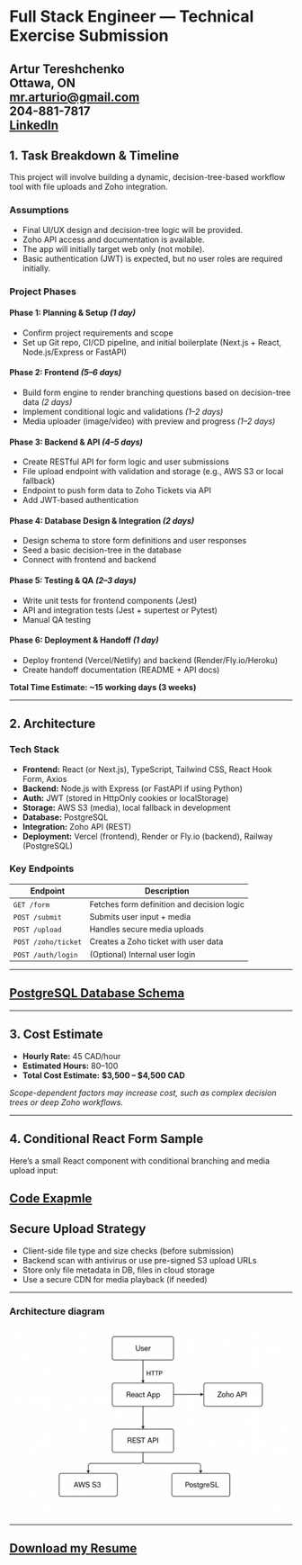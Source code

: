 # Full Stack Engineer — Technical Exercise Submission 
**Artur Tereshchenko**  
Ottawa, ON  
mr.arturio@gmail.com  
204-881-7817  
[LinkedIn](https://www.linkedin.com/in/arturtereshchenko/)
---
## 1. Task Breakdown & Timeline

This project will involve building a dynamic, decision-tree-based workflow tool with file uploads and Zoho integration.

### Assumptions
- Final UI/UX design and decision-tree logic will be provided.
- Zoho API access and documentation is available.
- The app will initially target web only (not mobile).
- Basic authentication (JWT) is expected, but no user roles are required initially.

### Project Phases

#### **Phase 1: Planning & Setup** *(1 day)*
- Confirm project requirements and scope
- Set up Git repo, CI/CD pipeline, and initial boilerplate (Next.js + React, Node.js/Express or FastAPI)

#### **Phase 2: Frontend** *(5–6 days)*
- Build form engine to render branching questions based on decision-tree data *(2 days)*
- Implement conditional logic and validations *(1–2 days)*
- Media uploader (image/video) with preview and progress *(1–2 days)*

#### **Phase 3: Backend & API** *(4–5 days)*
- Create RESTful API for form logic and user submissions
- File upload endpoint with validation and storage (e.g., AWS S3 or local fallback)
- Endpoint to push form data to Zoho Tickets via API
- Add JWT-based authentication

#### **Phase 4: Database Design & Integration** *(2 days)*
- Design schema to store form definitions and user responses
- Seed a basic decision-tree in the database
- Connect with frontend and backend

#### **Phase 5: Testing & QA** *(2–3 days)*
- Write unit tests for frontend components (Jest)
- API and integration tests (Jest + supertest or Pytest)
- Manual QA testing

#### **Phase 6: Deployment & Handoff** *(1 day)*
- Deploy frontend (Vercel/Netlify) and backend (Render/Fly.io/Heroku)
- Create handoff documentation (README + API docs)

**Total Time Estimate: ~15 working days (3 weeks)**

---

## 2. Architecture

### Tech Stack
- **Frontend:** React (or Next.js), TypeScript, Tailwind CSS, React Hook Form, Axios  
- **Backend:** Node.js with Express (or FastAPI if using Python)  
- **Auth:** JWT (stored in HttpOnly cookies or localStorage)  
- **Storage:** AWS S3 (media), local fallback in development  
- **Database:** PostgreSQL  
- **Integration:** Zoho API (REST)  
- **Deployment:** Vercel (frontend), Render or Fly.io (backend), Railway (PostgreSQL)

### Key Endpoints

| Endpoint         | Description                                 |
|------------------|---------------------------------------------|
| `GET /form`      | Fetches form definition and decision logic  |
| `POST /submit`   | Submits user input + media                  |
| `POST /upload`   | Handles secure media uploads                |
| `POST /zoho/ticket` | Creates a Zoho ticket with user data     |
| `POST /auth/login` | (Optional) Internal user login            |
---
## [PostgreSQL Database Schema](./schema.sql)

---

## 3. Cost Estimate

- **Hourly Rate:** 45 CAD/hour  
- **Estimated Hours:** 80–100  
- **Total Cost Estimate:** **$3,500 – $4,500 CAD**

*Scope-dependent factors may increase cost, such as complex decision trees or deep Zoho workflows.*

---

## 4. Conditional React Form Sample

Here’s a small React component with conditional branching and media upload input:

## [Code Exapmle](./SupportForm.js)

## Secure Upload Strategy
- Client-side file type and size checks (before submission)
- Backend scan with antivirus or use pre-signed S3 upload URLs
- Store only file metadata in DB, files in cloud storage
- Use a secure CDN for media playback (if needed)
---
### Architecture diagram
![Architecture diagram](./Diagram.png)
___

## [Download my Resume](./Artur-Tereshchenko-Resume.pdf)
